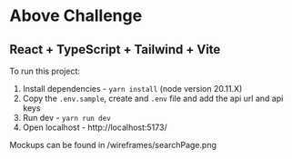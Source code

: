 # Above Challenge

## React + TypeScript + Tailwind + Vite

To run this project:

1. Install dependencies - `yarn install` (node version 20.11.X)
2. Copy the `.env.sample`, create and `.env` file and add the api url and api keys
3. Run dev - `yarn run dev`
4. Open localhost - http://localhost:5173/

Mockups can be found in /wireframes/searchPage.png
